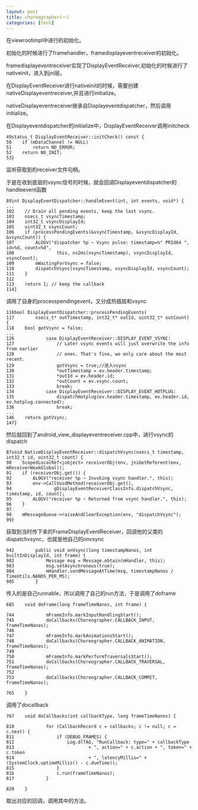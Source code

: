 ```yaml
---
layout: post
title: choreographer(一)
categories: [tech]
---
```


在viewrootimpl中进行的初始化。

初始化的时候进行了framehandler，framedisplayeventreceiver的初始化。

framedisplayeventreceiver实现了DisplayEventReceiver,初始化的时候进行了nativeinit，进入到jni层。

在DisplayEventReceiver进行nativeinit的时候，需要创建nativeDisplayeventreceiver,并且进行initialize。

nativeDisplayeventreceiver继承自Displayeventdispatcher，然后调用initialize。

在Displayeventdispatcher的initialize中，DisplayEventReceiver调用initcheck

```
49status_t DisplayEventReceiver::initCheck() const {
50    if (mDataChannel != NULL)
51        return NO_ERROR;
52    return NO_INIT;
53}
```

监听获取到的receiver文件句柄。

于是在收到底层的vsync信号的时候，就会回调Displayeventdispatcher的handleevent函数

```
89int DisplayEventDispatcher::handleEvent(int, int events, void*) {
...
102    // Drain all pending events, keep the last vsync.
103    nsecs_t vsyncTimestamp;
104    int32_t vsyncDisplayId;
105    uint32_t vsyncCount;
106    if (processPendingEvents(&vsyncTimestamp, &vsyncDisplayId, &vsyncCount)) {
107        ALOGV("dispatcher %p ~ Vsync pulse: timestamp=%" PRId64 ", id=%d, count=%d",
108                this, ns2ms(vsyncTimestamp), vsyncDisplayId, vsyncCount);
109        mWaitingForVsync = false;
110        dispatchVsync(vsyncTimestamp, vsyncDisplayId, vsyncCount);
111    }
112
113    return 1; // keep the callback
114}
```

调用了自身的processpendingevent，又分成热插拔和vsync

```
116bool DisplayEventDispatcher::processPendingEvents(
117        nsecs_t* outTimestamp, int32_t* outId, uint32_t* outCount) {
118    bool gotVsync = false;
...
126            case DisplayEventReceiver::DISPLAY_EVENT_VSYNC:
127                // Later vsync events will just overwrite the info from earlier
128                // ones. That's fine, we only care about the most recent.
129                gotVsync = true;//进入vsync
130                *outTimestamp = ev.header.timestamp;
131                *outId = ev.header.id;
132                *outCount = ev.vsync.count;
133                break;
134            case DisplayEventReceiver::DISPLAY_EVENT_HOTPLUG:
135                dispatchHotplug(ev.header.timestamp, ev.header.id, ev.hotplug.connected);
136                break;
...
146    return gotVsync;
147}
```

然后就回到了android_view_displayeventreceiver.cpp中，进行vsync的dispatch

```
87void NativeDisplayEventReceiver::dispatchVsync(nsecs_t timestamp, int32_t id, uint32_t count) {
90    ScopedLocalRef<jobject> receiverObj(env, jniGetReferent(env, mReceiverWeakGlobal));
91    if (receiverObj.get()) {
92        ALOGV("receiver %p ~ Invoking vsync handler.", this);
93        env->CallVoidMethod(receiverObj.get(),
94                gDisplayEventReceiverClassInfo.dispatchVsync, timestamp, id, count);
95        ALOGV("receiver %p ~ Returned from vsync handler.", this);
96    }
97
98    mMessageQueue->raiseAndClearException(env, "dispatchVsync");
99}
```

获取到当时传下来的FrameDisplayEventReceiver，回调他的父类的dispatchvsync，也就是他自己的onvsync

```
942        public void onVsync(long timestampNanos, int builtInDisplayId, int frame) {
982            Message msg = Message.obtain(mHandler, this);
983            msg.setAsynchronous(true);
984            mHandler.sendMessageAtTime(msg, timestampNanos / TimeUtils.NANOS_PER_MS);
985        }
```

传入的是自己runnable，所以调用了自己的run方法，于是调用了doframe

```
685    void doFrame(long frameTimeNanos, int frame) {

744            mFrameInfo.markInputHandlingStart();
745            doCallbacks(Choreographer.CALLBACK_INPUT, frameTimeNanos);
746
747            mFrameInfo.markAnimationsStart();
748            doCallbacks(Choreographer.CALLBACK_ANIMATION, frameTimeNanos);
749
750            mFrameInfo.markPerformTraversalsStart();
751            doCallbacks(Choreographer.CALLBACK_TRAVERSAL, frameTimeNanos);
752
753            doCallbacks(Choreographer.CALLBACK_COMMIT, frameTimeNanos);

765    }
```

调用了docallback

```
767    void doCallbacks(int callbackType, long frameTimeNanos) {

810            for (CallbackRecord c = callbacks; c != null; c = c.next) {
811                if (DEBUG_FRAMES) {
812                    Log.d(TAG, "RunCallback: type=" + callbackType
813                            + ", action=" + c.action + ", token=" + c.token
814                            + ", latencyMillis=" + (SystemClock.uptimeMillis() - c.dueTime));
815                }
816                c.run(frameTimeNanos);
817            }

829    }
```

取出对应的回调，调用其中的方法。



